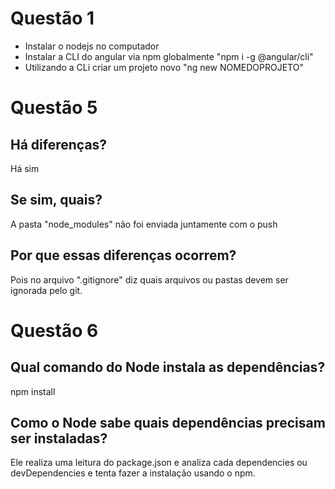 # Questão 1

- Instalar o nodejs no computador
- Instalar a CLI do angular via npm globalmente "npm i -g @angular/cli"
- Utilizando a CLi criar um projeto novo "ng new NOMEDOPROJETO"

# Questão 5

## Há diferenças?

Há sim

## Se sim, quais?

A pasta "node_modules" não foi enviada juntamente com o push

## Por que essas diferenças ocorrem?

Pois no arquivo ".gitignore" diz quais arquivos ou pastas devem ser ignorada pelo git.

# Questão 6

## Qual comando do Node instala as dependências?

npm install

## Como o Node sabe quais dependências precisam ser instaladas?

Ele realiza uma leitura do package.json e analiza cada dependencies ou devDependencies e tenta fazer a instalação usando o npm.